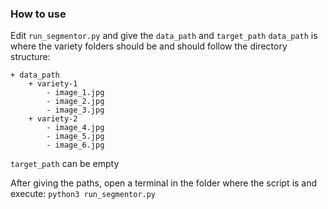 ### How to use

Edit `run_segmentor.py` and give the `data_path` and `target_path`
`data_path` is where the variety folders should be and should follow the directory structure:
```
+ data_path
	+ variety-1
		- image_1.jpg
		- image_2.jpg
		- image_3.jpg
	+ variety-2
		- image_4.jpg
		- image_5.jpg
		- image_6.jpg
```
`target_path` can be empty

After giving the paths, open a terminal in the folder where the script is and execute: `python3 run_segmentor.py`